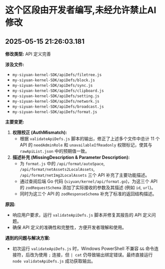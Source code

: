 # 这个区段由开发者编写,未经允许禁止AI修改

## 2025-05-15 21:26:03.181

**修改类型:** API 定义完善

**涉及文件:**
*   `my-siyuan-kernel-SDK/apiDefs/filetree.js`
*   `my-siyuan-kernel-SDK/apiDefs/block.js`
*   `my-siyuan-kernel-SDK/apiDefs/sync.js`
*   `my-siyuan-kernel-SDK/apiDefs/clipboard.js`
*   `my-siyuan-kernel-SDK/apiDefs/setting.js`
*   `my-siyuan-kernel-SDK/apiDefs/network.js`
*   `my-siyuan-kernel-SDK/apiDefs/broadcast.js`
*   `my-siyuan-kernel-SDK/apiDefs/format.js`

**主要变更:**

1.  **权限校正 (AuthMismatch):**
    *   根据 `validateApiDefs.js` 脚本的输出，修正了上述多个文件中总计 11 个 API 的 `needAdminRole` 和 `unavailableIfReadonly` 权限标记，使其与 `rawApiList.json` 中的预期值一致。
2.  **描述补充 (MissingDescription & Parameter Description):**
    *   为 `format.js` 中的 `/api/format/autoSpace`, `/api/format/netAssets2LocalAssets`, `/api/format/netImg2LocalAssets` 三个 API 补充了主要功能描述。
    *   通过查阅后端 Go 代码 (`siyuan/kernel/api/format.go`)，为这三个 API 的 `zodRequestSchema` 添加了实际接收的参数及其描述 (例如 `id`, `url`)。
    *   同时为这三个 API 的 `zodResponseSchema` 补充了标准的返回结构描述。

**原因:**
*   响应用户要求，运行 `validateApiDefs.js` 脚本并修复其报告的 API 定义问题。
*   确保 API 定义的准确性和完整性，方便开发者理解和使用。

**遇到的问题与解决方案:**
*   初次运行 `validateApiDefs.js` 时，Windows PowerShell 不兼容 `&&` 命令连接符，后改为使用 `;` 连接，但 `| cat` 仍导致输出绑定错误。最终直接运行 `node validateApiDefs.js` 成功获取输出。 
